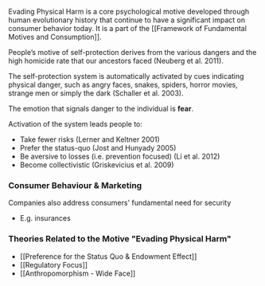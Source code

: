 Evading Physical Harm is a core psychological motive developed through human evolutionary history that continue to have a significant impact on consumer behavior today. It is a part of the [[Framework of Fundamental Motives and Consumption]].


People’s motive of self-protection derives from the various dangers and the high homicide rate that our ancestors faced (Neuberg et al. 2011).  

The self-protection system is automatically activated by cues indicating physical danger, such as angry faces, snakes, spiders, horror movies, strange men or simply the dark (Schaller et al. 2003).  

The emotion that signals danger to the individual is **fear**.  

Activation of the system leads people to:  
- Take fewer risks (Lerner and Keltner 2001)  
- Prefer the status-quo (Jost and Hunyady 2005)  
- Be aversive to losses (i.e. prevention focused) (Li et al. 2012)  
- Become collectivistic (Griskevicius et al. 2009)


### Consumer Behaviour & Marketing
Companies also address consumers' fundamental need for security
- E.g. insurances


### Theories Related to the Motive "Evading Physical Harm"
- [[Preference for the Status Quo & Endowment Effect]]
- [[Regulatory Focus]]
- [[Anthropomorphism - Wide Face]]